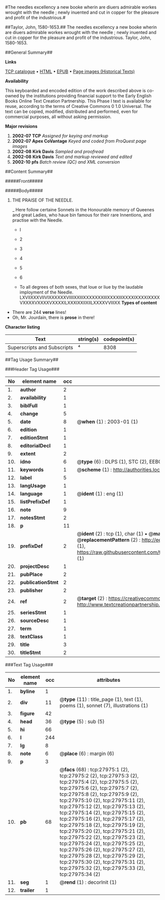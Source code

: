 #The needles excellency a new booke wherin are diuers admirable workes wrought with the needle ; newly inuented and cut in copper for the pleasure and profit of the industrious.#

##Taylor, John, 1580-1653.##
The needles excellency a new booke wherin are diuers admirable workes wrought with the needle ; newly inuented and cut in copper for the pleasure and profit of the industrious.
Taylor, John, 1580-1653.

##General Summary##

**Links**

[TCP catalogue](http://www.ota.ox.ac.uk/tcp/)  • 
[HTML](http://tei.it.ox.ac.uk/tcp/Texts-HTML/free/A13/A13473.html)  • 
[EPUB](http://tei.it.ox.ac.uk/tcp/Texts-EPUB/free/A13/A13473.epub) • 
[Page images (Historical Texts)](https://data.historicaltexts.jisc.ac.uk/view?pubId=eebo-29459354e&pageId=eebo-29459354e-27975-1)

**Availability**

This keyboarded and encoded edition of the
	       work described above is co-owned by the institutions
	       providing financial support to the Early English Books
	       Online Text Creation Partnership. This Phase I text is
	       available for reuse, according to the terms of Creative
	       Commons 0 1.0 Universal. The text can be copied,
	       modified, distributed and performed, even for
	       commercial purposes, all without asking permission.

**Major revisions**

1. __2002-07__ __TCP__ *Assigned for keying and markup*
1. __2002-07__ __Apex CoVantage__ *Keyed and coded from ProQuest page images*
1. __2002-08__ __Kirk Davis__ *Sampled and proofread*
1. __2002-08__ __Kirk Davis__ *Text and markup reviewed and edited*
1. __2002-10__ __pfs__ *Batch review (QC) and XML conversion*

##Content Summary##

#####Front#####

#####Body#####

1. THE PRAISE OF THE NEEDLE.

    _ Here follow certaine Sonnets in the Honourable memory of Queenes and great Ladies, who haue bin famous for their rare Innentions, and practise with the Needle.

      * I

      * 2 

      * 3

      * 4

      * 5

      * 6

      * To all degrees of both sexes, that loue or liue by the laudable imployment of the Needle.
LXVIIXXXVIIVIXXXXXXVIIIIXXIIIXXXXXXXIIIXXXXIIIXXXXIXXXXIXXXXVXXXXVXXXXVXXXXILXXXIXXIIXIILXXXXVVIIIXX
**Types of content**

  * There are 244 **verse** lines!
  * Oh, Mr. Jourdain, there is **prose** in there!

**Character listing**


|Text|string(s)|codepoint(s)|
|---|---|---|
|Superscripts             and Subscripts|⁴|8308|

##Tag Usage Summary##

###Header Tag Usage###

|No|element name|occ|attributes|
|---|---|---|---|
|1.|__author__|2||
|2.|__availability__|1||
|3.|__biblFull__|1||
|4.|__change__|5||
|5.|__date__|8| @__when__ (1) : 2003-01 (1)|
|6.|__edition__|1||
|7.|__editionStmt__|1||
|8.|__editorialDecl__|1||
|9.|__extent__|2||
|10.|__idno__|6| @__type__ (6) : DLPS (1), STC (2), EEBO-CITATION (1), OCLC (1), VID (1)|
|11.|__keywords__|1| @__scheme__ (1) : http://authorities.loc.gov/ (1)|
|12.|__label__|5||
|13.|__langUsage__|1||
|14.|__language__|1| @__ident__ (1) : eng (1)|
|15.|__listPrefixDef__|1||
|16.|__note__|9||
|17.|__notesStmt__|2||
|18.|__p__|11||
|19.|__prefixDef__|2| @__ident__ (2) : tcp (1), char (1)  •  @__matchPattern__ (2) : ([0-9\-]+):([0-9IVX]+) (1), (.+) (1)  •  @__replacementPattern__ (2) : http://eebo.chadwyck.com/downloadtiff?vid=$1&page=$2 (1), https://raw.githubusercontent.com/textcreationpartnership/Texts/master/tcpchars.xml#$1 (1)|
|20.|__projectDesc__|1||
|21.|__pubPlace__|2||
|22.|__publicationStmt__|2||
|23.|__publisher__|2||
|24.|__ref__|2| @__target__ (2) : https://creativecommons.org/publicdomain/zero/1.0/ (1), http://www.textcreationpartnership.org/docs/. (1)|
|25.|__seriesStmt__|1||
|26.|__sourceDesc__|1||
|27.|__term__|1||
|28.|__textClass__|1||
|29.|__title__|3||
|30.|__titleStmt__|2||


###Text Tag Usage###

|No|element name|occ|attributes|
|---|---|---|---|
|1.|__byline__|1||
|2.|__div__|11| @__type__ (11) : title_page (1), text (1), poems (1), sonnet (7), illustrations (1)|
|3.|__figure__|42||
|4.|__head__|36| @__type__ (5) : sub (5)|
|5.|__hi__|66||
|6.|__l__|244||
|7.|__lg__|8||
|8.|__note__|6| @__place__ (6) : margin (6)|
|9.|__p__|3||
|10.|__pb__|68| @__facs__ (68) : tcp:27975:1 (2), tcp:27975:2 (2), tcp:27975:3 (2), tcp:27975:4 (2), tcp:27975:5 (2), tcp:27975:6 (2), tcp:27975:7 (2), tcp:27975:8 (2), tcp:27975:9 (2), tcp:27975:10 (2), tcp:27975:11 (2), tcp:27975:12 (2), tcp:27975:13 (2), tcp:27975:14 (2), tcp:27975:15 (2), tcp:27975:16 (2), tcp:27975:17 (2), tcp:27975:18 (2), tcp:27975:19 (2), tcp:27975:20 (2), tcp:27975:21 (2), tcp:27975:22 (2), tcp:27975:23 (2), tcp:27975:24 (2), tcp:27975:25 (2), tcp:27975:26 (2), tcp:27975:27 (2), tcp:27975:28 (2), tcp:27975:29 (2), tcp:27975:30 (2), tcp:27975:31 (2), tcp:27975:32 (2), tcp:27975:33 (2), tcp:27975:34 (2)|
|11.|__seg__|1| @__rend__ (1) : decorInit (1)|
|12.|__trailer__|1||
